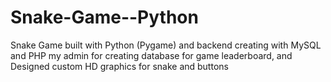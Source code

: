 # Snake-Game--Python
Snake Game built with Python (Pygame) and backend creating with MySQL and PHP my admin for creating database for game leaderboard, and Designed custom HD graphics for snake and buttons 
